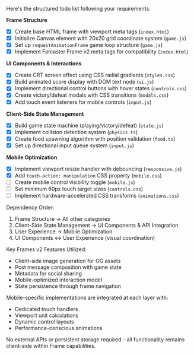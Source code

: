 Here's the structured todo list following your requirements:

**Frame Structure**
- [x] Create base HTML frame with viewport meta tags (`index.html`)
- [x] Initialize Canvas element with 20x20 grid coordinate system (`game.js`)
- [x] Set up `requestAnimationFrame` game loop structure (`game.js`)
- [x] Implement Farcaster Frame v2 meta tags for compatibility (`index.html`)

**UI Components & Interactions**
- [x] Create CRT screen effect using CSS radial gradients (`styles.css`)
- [x] Build animated score display with DOM text node (`ui.js`)
- [x] Implement directional control buttons with hover states (`controls.css`)
- [x] Create victory/defeat modals with CSS transitions (`modals.css`)
- [x] Add touch event listeners for mobile controls (`input.js`)

**Client-Side State Management**
- [x] Build game state machine (playing/victory/defeat) (`state.js`)
- [x] Implement collision detection system (`physics.ts`)
- [x] Create food spawning algorithm with position validation (`food.ts`)
- [x] Set up directional input queue system (`input.js`)

**Mobile Optimization**
- [x] Implement viewport resize handler with debouncing (`responsive.js`)
- [x] Add `touch-action: manipulation` CSS property (`mobile.css`)
- [ ] Create mobile control visibility toggle (`mobile.js`)
- [ ] Set minimum 60px touch target sizes (`controls.css`)
- [ ] Implement hardware-accelerated CSS transforms (`animations.css`)

Dependency Order:
1. Frame Structure → All other categories
2. Client-Side State Management → UI Components & API Integration
3. User Experience → Mobile Optimization
4. UI Components ↔ User Experience (visual coordination)

Key Frames v2 Features Utilized:
- Client-side image generation for OG assets
- Post message composition with game state
- Metadata for social sharing
- Mobile-optimized interaction model
- State persistence through frame navigation

Mobile-specific implementations are integrated at each layer with:
- Dedicated touch handlers
- Viewport unit calculations
- Dynamic control layouts
- Performance-conscious animations

No external APIs or persistent storage required - all functionality remains client-side within Frame capabilities.
